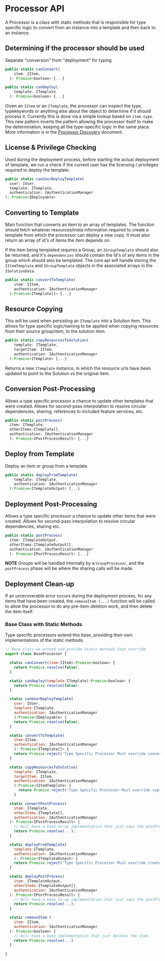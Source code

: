 # Processor API

A Processor is a class with static methods that is responsible for type specific logic to convert from an instance into a template and then back to an instance.

## Determining if the processor should be used

Separate "conversion" from "deployment" for typing

```js
public static canConvert(
    item: IItem,
  ): Promise<boolean> {...}

public static canDeploy(
    template: ITemplate
  ): Promise<boolean> {...}
```

Given an `IItem` or an `ITemplate`, the processor can inspect the type, typekeywords or anything else about the object to determine if it should process it. Currently this is done via a simple lookup based on `item.type`. This new pattern inverts the pattern allowing the processor itself to make the determination, keeping all the type-specific logic in the same place. More information is in the [Processor Discovery](./processor-discovery.md) document.


## License & Privilege Checking

Used during the deployment process, before starting the actual deployment of template, we run a check if the current user has the licensing / privileges required to deploy the template. 

```js
public static canUserDeployTemplate(
  user: IUser,
  template: ITemplate,
  authentication: IAuthenticationManager
): Promise<IDeployable>
```

## Converting to Template
Main function that converts an item to an array of templates. The function should fetch whatever resources/meta information required to create a template from which the processor can deploy a new copy. It must also return an array of id's of items the item depends on. 

If the item being templated requires a Group, an `IGroupTemplate` should also be returned, and it's `dependencies` should contain the Id's of any items in the group which should also be templated. The core api will handle storing the `IItemTemplate` and `IGroupTemplate` objects in the associated arrays in the `ISolutionData`.

```js
public static convertToTemplate(
    item: IItem,
    authentication: IAuthenticationManager
  ):Promise<ITemplate[]> {...}
```

## Resource Copying

This will be used when persisting an `ITemplate` into a Solution item. This allows for type specific logic/naming to be applied when copying resources from their source group/item, to the solution item.

```js
public static copyResourcesToSolution(
    template: ITemplate,
    targetItem: IItem,
    authentication: IAuthenticationManager
  ):Promise<ITemplate> {...}
```

Returns a new `ITemplate` instance, in which the resource urls have been updated to point to the Solution vs the original item.

## Conversion Post-Processing
Allows a type specific processor a chance to update other templates that were created. Allows for second-pass interpolation to resolve circular dependencies, sharing, references to included feature services, etc.

```js
public static postProcess(
  item: ITemplate, 
  otherItems:ITemplate[], 
  authentication: IAuthenticationManager
  ): Promise<IPostProcessResult> {...}`
```

## Deploy from Template

Deploy an item or group from a template.

```js
public static deployFromTemplate(
    template: ITemplate, 
    authentication: IAuthenticationManager
  ):Promise<ITemplateOutput> {...}
```

## Deployment Post-Processing
Allows a type specific processor a chance to update other items that were created. Allows for  second-pass interpolation to resolve circular dependencies, sharing etc.

```js
public static postProcess(
  item: ITemplateOutput, 
  otherItems:ITemplateOutput[], 
  authentication: IAuthenticationManager
  ): Promise<IPostProcessResult> {...}`
```

**NOTE** Groups will be handled internally by a `GroupProcessor`, and the `postProcess` phase will be where the sharing calls will be made.

## Deployment Clean-up
If an unrecoverable error occurs during the deployment process, for any items that have been created, the `removeItem (...)` function will be called to allow the processor to do any pre-item-deletion work, and then delete the item itself.

### Base Class with Static Methods
Type specific processors extend this base, providing their own implementations of the static methods.

```js
// Base class we extend and provide static methods that override
export class BaseProcessor {

  static canConvert(item:IItem):Promise<boolean> {
    return Promise.resolve(false);
  }

  static canDeploy(template:ITemplate):Promise<boolean> {
    return Promise.resolve(false);
  }

  static canUserDeployTemplate(
    user: IUser,
    template:ITemplate,
    authentication: IAuthenticationManager
    ):Promise<IDeployable> {
    return Promise.resolve(false);
  }

  static convertToTemplate(
    item:IItem, 
    authentication: IAuthenticationManager
    ): Promise<ITemplate[]> {
    return Promise.reject('Type Specific Processor Must override convertToTemplate()');
  }

  static copyResourcesToSolution(
    template: ITemplate,
    targetItem: IItem,
    authentication: IAuthenticationManager
    ):Promise<IItemTemplate> {
      return Promise.reject('Type Specific Processor Must override copyResourcesToSolution()');
    }

  static convertPostProcess(
    item: ITemplate, 
    otherItems:ITemplate[], 
    authentication: IAuthenticationManager
  ): Promise<IPostProcessResult> {
    // Will have a base no-op implementation that just says the postProcess was skipped
    return Promise.resolve(...);
  }

  static deployFromTemplate(
    template:ITemplate,
    authentication: IAuthenticationManager
    ): Promise<ITemplateOutput> {
    return Promise.reject('Type Specific Processor Must override createFromTemplate()');
  }

  static deployPostProcess(
    item: ITemplateOutput, 
    otherItems:ITemplateOutput[], 
    authentication: IAuthenticationManager
  ): Promise<IPostProcessResult> {
    // Will have a base no-op implementation that just says the postProcess was skipped
    return Promise.resolve(...);
  }

  static removeItem (
    item: IItem,
    authentication: IAuthenticationManager
  ): Promise<boolean> {
    // Will have a base implementation that just deletes the item
    return Promise.resolve(...)
  }

}
```